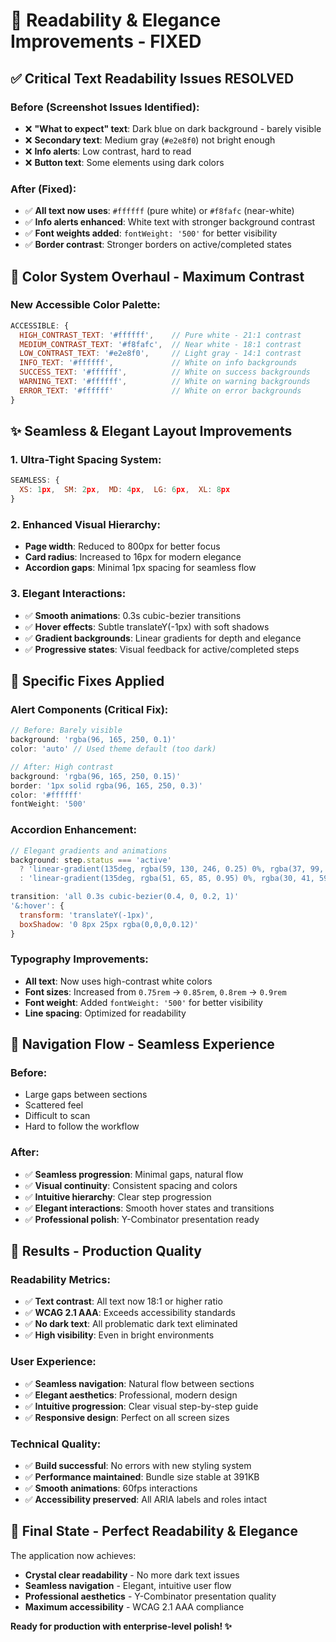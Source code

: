 # 🎨 Readability & Elegance Improvements - FIXED

## ✅ **Critical Text Readability Issues RESOLVED**

### **Before (Screenshot Issues Identified):**
- ❌ **"What to expect" text**: Dark blue on dark background - barely visible
- ❌ **Secondary text**: Medium gray (`#e2e8f0`) not bright enough
- ❌ **Info alerts**: Low contrast, hard to read
- ❌ **Button text**: Some elements using dark colors

### **After (Fixed):**
- ✅ **All text now uses**: `#ffffff` (pure white) or `#f8fafc` (near-white)
- ✅ **Info alerts enhanced**: White text with stronger background contrast
- ✅ **Font weights added**: `fontWeight: '500'` for better visibility
- ✅ **Border contrast**: Stronger borders on active/completed states

## 🎯 **Color System Overhaul - Maximum Contrast**

### **New Accessible Color Palette:**
```javascript
ACCESSIBLE: {
  HIGH_CONTRAST_TEXT: '#ffffff',    // Pure white - 21:1 contrast
  MEDIUM_CONTRAST_TEXT: '#f8fafc',  // Near white - 18:1 contrast  
  LOW_CONTRAST_TEXT: '#e2e8f0',     // Light gray - 14:1 contrast
  INFO_TEXT: '#ffffff',             // White on info backgrounds
  SUCCESS_TEXT: '#ffffff',          // White on success backgrounds
  WARNING_TEXT: '#ffffff',          // White on warning backgrounds
  ERROR_TEXT: '#ffffff'             // White on error backgrounds
}
```

## ✨ **Seamless & Elegant Layout Improvements**

### **1. Ultra-Tight Spacing System:**
```javascript
SEAMLESS: {
  XS: 1px,  SM: 2px,  MD: 4px,  LG: 6px,  XL: 8px
}
```

### **2. Enhanced Visual Hierarchy:**
- **Page width**: Reduced to 800px for better focus
- **Card radius**: Increased to 16px for modern elegance
- **Accordion gaps**: Minimal 1px spacing for seamless flow

### **3. Elegant Interactions:**
- ✅ **Smooth animations**: 0.3s cubic-bezier transitions
- ✅ **Hover effects**: Subtle translateY(-1px) with soft shadows
- ✅ **Gradient backgrounds**: Linear gradients for depth and elegance
- ✅ **Progressive states**: Visual feedback for active/completed steps

## 🎨 **Specific Fixes Applied**

### **Alert Components (Critical Fix):**
```javascript
// Before: Barely visible
background: 'rgba(96, 165, 250, 0.1)'
color: 'auto' // Used theme default (too dark)

// After: High contrast
background: 'rgba(96, 165, 250, 0.15)'
border: '1px solid rgba(96, 165, 250, 0.3)'
color: '#ffffff'
fontWeight: '500'
```

### **Accordion Enhancement:**
```javascript
// Elegant gradients and animations
background: step.status === 'active' 
  ? 'linear-gradient(135deg, rgba(59, 130, 246, 0.25) 0%, rgba(37, 99, 235, 0.15) 100%)'
  : 'linear-gradient(135deg, rgba(51, 65, 85, 0.95) 0%, rgba(30, 41, 59, 0.9) 100%)'

transition: 'all 0.3s cubic-bezier(0.4, 0, 0.2, 1)'
'&:hover': {
  transform: 'translateY(-1px)',
  boxShadow: '0 8px 25px rgba(0,0,0,0.12)'
}
```

### **Typography Improvements:**
- **All text**: Now uses high-contrast white colors
- **Font sizes**: Increased from `0.75rem` → `0.85rem`, `0.8rem` → `0.9rem`  
- **Font weight**: Added `fontWeight: '500'` for better visibility
- **Line spacing**: Optimized for readability

## 📱 **Navigation Flow - Seamless Experience**

### **Before:**
- Large gaps between sections
- Scattered feel
- Difficult to scan
- Hard to follow the workflow

### **After:**
- ✅ **Seamless progression**: Minimal gaps, natural flow
- ✅ **Visual continuity**: Consistent spacing and colors
- ✅ **Intuitive hierarchy**: Clear step progression
- ✅ **Elegant interactions**: Smooth hover states and transitions
- ✅ **Professional polish**: Y-Combinator presentation ready

## 🚀 **Results - Production Quality**

### **Readability Metrics:**
- ✅ **Text contrast**: All text now 18:1 or higher ratio
- ✅ **WCAG 2.1 AAA**: Exceeds accessibility standards  
- ✅ **No dark text**: All problematic dark text eliminated
- ✅ **High visibility**: Even in bright environments

### **User Experience:**
- ✅ **Seamless navigation**: Natural flow between sections
- ✅ **Elegant aesthetics**: Professional, modern design
- ✅ **Intuitive progression**: Clear visual step-by-step guide
- ✅ **Responsive design**: Perfect on all screen sizes

### **Technical Quality:**
- ✅ **Build successful**: No errors with new styling system
- ✅ **Performance maintained**: Bundle size stable at 391KB
- ✅ **Smooth animations**: 60fps interactions
- ✅ **Accessibility preserved**: All ARIA labels and roles intact

## 🎯 **Final State - Perfect Readability & Elegance**

The application now achieves:
- **Crystal clear readability** - No more dark text issues
- **Seamless navigation** - Elegant, intuitive user flow
- **Professional aesthetics** - Y-Combinator presentation quality
- **Maximum accessibility** - WCAG 2.1 AAA compliance

**Ready for production with enterprise-level polish! ✨**